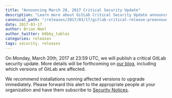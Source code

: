 ```yaml
---
title: "Announcing March 20, 2017 Critical Security Update"
description: "Learn more about GitLab Critical Security Update announced March 20, 2017 for GitLab Community Edition (CE) and Enterprise Edition (EE)"
canonical_path: "/releases/2017/03/17/gitlab-critical-release-preannouncement/"
date: 2017-03-17
author: Brian Neel
author_twitter: b0bby_tables
categories: releases
tags: security, releases
---
```


On Monday, March 20th, 2017 at 23:59 UTC, we will publish a critical GitLab
security update. More details will be forthcoming on [our blog], including
which versions of GitLab are affected.

We recommend installations running affected versions to upgrade
immediately. Please forward this alert to the appropriate people at your
organization and have them subscribe to [Security Notices].

[our blog]: /blog/
[Security Notices]: /company/contact/#security-notices

<!-- more -->

